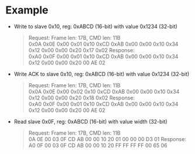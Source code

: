 # Example
- Write to slave 0x10, reg: 0xABCD (16-bit) with value 0x1234 (32-bit)
    > Request: Frame len: 17B, CMD len: 11B \
    0x0A 0x0E 0x00 0x01 0x10 0xCD 0xAB 0x00 0x00 0x10 0x34 0x12 0x00 0x00 0x20 0x17 0x02
    > Response: \
    0xA0 0x0F 0x00 0x01 0x10 0xCD 0xAB 0x00 0x00 0x10 0x34 0x12 0x00 0x00 0x20 00 AE 02 

- Write ACK to slave 0x10, reg: 0xABCD (16-bit) with value 0x1234 (32-bit)
    > Request: Frame len: 17B, CMD len: 11B \
    0x0A 0x0E 0x00 0x02 0x10 0xCD 0xAB 0x00 0x00 0x10 0x34 0x12 0x00 0x00 0x20 0x18 0x02
    > Response: \
    0xA0 0x0F 0x00 0x01 0x10 0xCD 0xAB 0x00 0x00 0x10 0x34 0x12 0x00 0x00 0x20 00 AE 02
    
- Read slave 0x0F, reg: 0xABCD (16-bit) with value width (32-bit)
    > Request: Frame len: 17B, CMD len: 11B \
    0A 0E 00 03 0F CD AB 00 00 10 20 01 00 00 00 D3 01
    > Response: \
    A0 0F 00 03 0F CD AB 00 00 10 20 FF FF FF FF 00 65 06

    